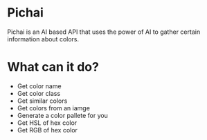 # Pichai
Pichai is an AI based API that uses the power of AI to gather certain information about colors.

# What can it do?
* Get color name
* Get color class
* Get similar colors
* Get colors from an iamge
* Generate a color pallete for you
* Get HSL of hex color
* Get RGB of hex color